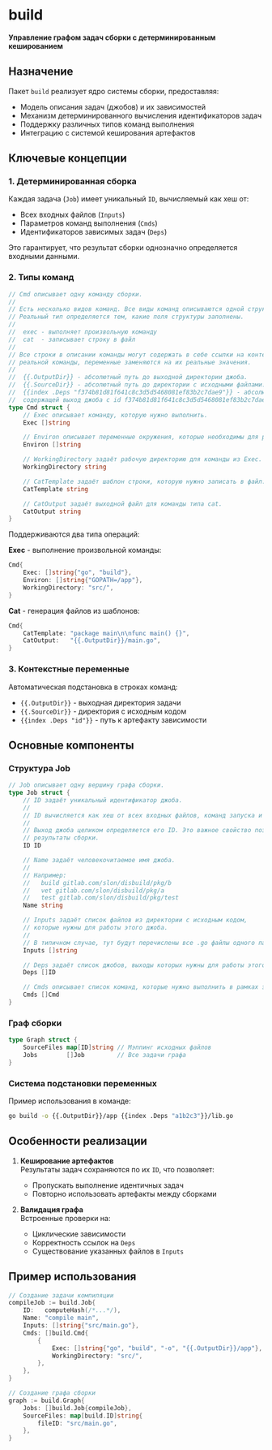 # build

**Управление графом задач сборки с детерминированным кешированием**

## Назначение

Пакет `build` реализует ядро системы сборки, предоставляя:
- Модель описания задач (джобов) и их зависимостей
- Механизм детерминированного вычисления идентификаторов задач
- Поддержку различных типов команд выполнения
- Интеграцию с системой кеширования артефактов

## Ключевые концепции

### 1. Детерминированная сборка
Каждая задача (`Job`) имеет уникальный `ID`, вычисляемый как хеш от:
- Всех входных файлов (`Inputs`)
- Параметров команд выполнения (`Cmds`)
- Идентификаторов зависимых задач (`Deps`)

Это гарантирует, что результат сборки однозначно определяется входными данными.

### 2. Типы команд

```go
// Cmd описывает одну команду сборки.
//
// Есть несколько видов команд. Все виды команд описываются одной структурой.
// Реальный тип определяется тем, какие поля структуры заполнены.
//
//	exec - выполняет произвольную команду
//	cat  - записывает строку в файл
//
// Все строки в описании команды могут содержать в себе ссылки на контекстные переменные. Перед выполнением
// реальной команды, переменные заменяются на их реальные значения.
//
//	{{.OutputDir}} - абсолютный путь до выходной директории джоба.
//	{{.SourceDir}} - абсолютный путь до директории с исходными файлами.
//	{{index .Deps "f374b81d81f641c8c3d5d5468081ef83b2c7dae9"}} - абсолютный путь до директории,
//	содержащей выход джоба с id f374b81d81f641c8c3d5d5468081ef83b2c7dae9.
type Cmd struct {
	// Exec описывает команду, которую нужно выполнить.
	Exec []string

	// Environ описывает переменные окружения, которые необходимы для работы команды из Exec.
	Environ []string

	// WorkingDirectory задаёт рабочую директорию для команды из Exec.
	WorkingDirectory string

	// CatTemplate задаёт шаблон строки, которую нужно записать в файл.
	CatTemplate string

	// CatOutput задаёт выходной файл для команды типа cat.
	CatOutput string
}
```

Поддерживаются два типа операций:

**Exec** - выполнение произвольной команды:
```go
Cmd{
    Exec: []string{"go", "build"},
    Environ: []string{"GOPATH=/app"},
    WorkingDirectory: "src/",
}
```

**Cat** - генерация файлов из шаблонов:
```go
Cmd{
    CatTemplate: "package main\n\nfunc main() {}",
    CatOutput:   "{{.OutputDir}}/main.go",
}
```

### 3. Контекстные переменные
Автоматическая подстановка в строках команд:
- `{{.OutputDir}}` - выходная директория задачи
- `{{.SourceDir}}` - директория с исходным кодом
- `{{index .Deps "id"}}` - путь к артефакту зависимости

## Основные компоненты

### Структура Job
```go
// Job описывает одну вершину графа сборки.
type Job struct {
	// ID задаёт уникальный идентификатор джоба.
	//
	// ID вычисляется как хеш от всех входных файлов, команд запуска и хешей зависимых джобов.
	//
	// Выход джоба целиком определяется его ID. Это важное свойство позволяет кешировать
	// результаты сборки.
	ID ID

	// Name задаёт человекочитаемое имя джоба.
	//
	// Например:
	//   build gitlab.com/slon/disbuild/pkg/b
	//   vet gitlab.com/slon/disbuild/pkg/a
	//   test gitlab.com/slon/disbuild/pkg/test
	Name string

	// Inputs задаёт список файлов из директории с исходным кодом,
	// которые нужны для работы этого джоба.
	//
	// В типичном случае, тут будут перечислены все .go файлы одного пакета.
	Inputs []string

	// Deps задаёт список джобов, выходы которых нужны для работы этого джоба.
	Deps []ID

	// Cmds описывает список команд, которые нужно выполнить в рамках этого джоба.
	Cmds []Cmd
}
```

### Граф сборки
```go
type Graph struct {
    SourceFiles map[ID]string // Мэппинг исходных файлов
    Jobs        []Job         // Все задачи графа
}
```

### Система подстановки переменных
Пример использования в команде:
```bash
go build -o {{.OutputDir}}/app {{index .Deps "a1b2c3"}}/lib.go
```

## Особенности реализации

1. **Кеширование артефактов**  
   Результаты задач сохраняются по их `ID`, что позволяет:
   - Пропускать выполнение идентичных задач
   - Повторно использовать артефакты между сборками

2. **Валидация графа**  
   Встроенные проверки на:
   - Циклические зависимости
   - Корректность ссылок на `Deps`
   - Существование указанных файлов в `Inputs`

## Пример использования

```go
// Создание задачи компиляции
compileJob := build.Job{
    ID:   computeHash(/*...*/),
    Name: "compile main",
    Inputs: []string{"src/main.go"},
    Cmds: []build.Cmd{
        {
            Exec: []string{"go", "build", "-o", "{{.OutputDir}}/app"},
            WorkingDirectory: "src/",
        },
    },
}

// Создание графа сборки
graph := build.Graph{
    Jobs: []build.Job{compileJob},
    SourceFiles: map[build.ID]string{
        fileID: "src/main.go",
    },
}
```
